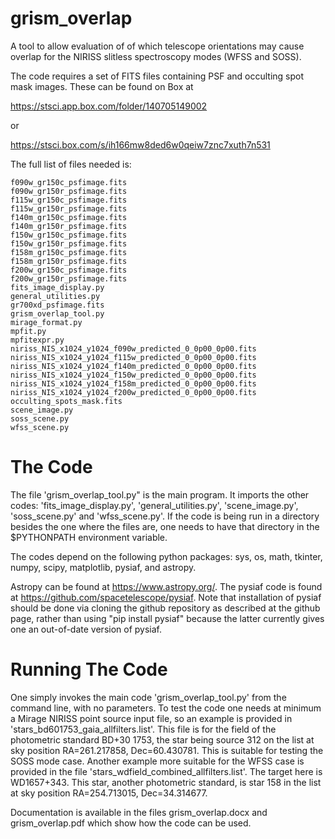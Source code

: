 # grism_overlap
A tool to allow evaluation of of which telescope orientations may cause overlap for the NIRISS slitless spectroscopy modes (WFSS and SOSS). 

The code requires a set of FITS files containing PSF and occulting spot mask images.  These can be found on Box at

https://stsci.app.box.com/folder/140705149002

or 

https://stsci.box.com/s/ih166mw8ded6w0qeiw7znc7xuth7n531 

The full list of files needed is:

```
f090w_gr150c_psfimage.fits
f090w_gr150r_psfimage.fits
f115w_gr150c_psfimage.fits
f115w_gr150r_psfimage.fits
f140m_gr150c_psfimage.fits
f140m_gr150r_psfimage.fits
f150w_gr150c_psfimage.fits
f150w_gr150r_psfimage.fits
f158m_gr150c_psfimage.fits
f158m_gr150r_psfimage.fits
f200w_gr150c_psfimage.fits
f200w_gr150r_psfimage.fits
fits_image_display.py
general_utilities.py
gr700xd_psfimage.fits
grism_overlap_tool.py
mirage_format.py
mpfit.py
mpfitexpr.py
niriss_NIS_x1024_y1024_f090w_predicted_0_0p00_0p00.fits
niriss_NIS_x1024_y1024_f115w_predicted_0_0p00_0p00.fits
niriss_NIS_x1024_y1024_f140m_predicted_0_0p00_0p00.fits
niriss_NIS_x1024_y1024_f150w_predicted_0_0p00_0p00.fits
niriss_NIS_x1024_y1024_f158m_predicted_0_0p00_0p00.fits
niriss_NIS_x1024_y1024_f200w_predicted_0_0p00_0p00.fits
occulting_spots_mask.fits
scene_image.py
soss_scene.py
wfss_scene.py
```
# The Code

The file 'grism_overlap_tool.py" is the main program.  It imports the other codes: 'fits_image_display.py', 'general_utilities.py', 'scene_image.py', 
'soss_scene.py' and 'wfss_scene.py'.  If the code is being run in a directory besides the one where the files are, one needs to have that directory in 
the $PYTHONPATH environment variable.

The codes depend on the following python packages:  sys, os, math, tkinter, numpy, scipy, matplotlib, pysiaf, and astropy.

Astropy can be found at https://www.astropy.org/.  The pysiaf code is found at https://github.com/spacetelescope/pysiaf.  Note that installation of pysiaf should be done via cloning the github repository as described at the github page, rather than using "pip install pysiaf" because the latter currently gives one an out-of-date version of pysiaf.

# Running The Code

One simply invokes the main code 'grism_overlap_tool.py' from the command line, with no parameters.  To test the code one needs at minimum a Mirage NIRISS point source input file, so an example is provided in 'stars_bd601753_gaia_allfilters.list'.  This file is for the field of the photometric standard BD+30 1753, the star being source 312 on the list at sky position RA=261.217858, Dec=60.430781.  This is suitable for testing the SOSS mode case.  Another example more suitable for the WFSS case is provided in the file 'stars_wdfield_combined_allfilters.list'.  The target here is WD1657+343.  This star, another photometric standard, is star 158 in the list at sky position RA=254.713015, Dec=34.314677.
 
Documentation is available in the files grism_overlap.docx and grism_overlap.pdf which show how the code can be used.

